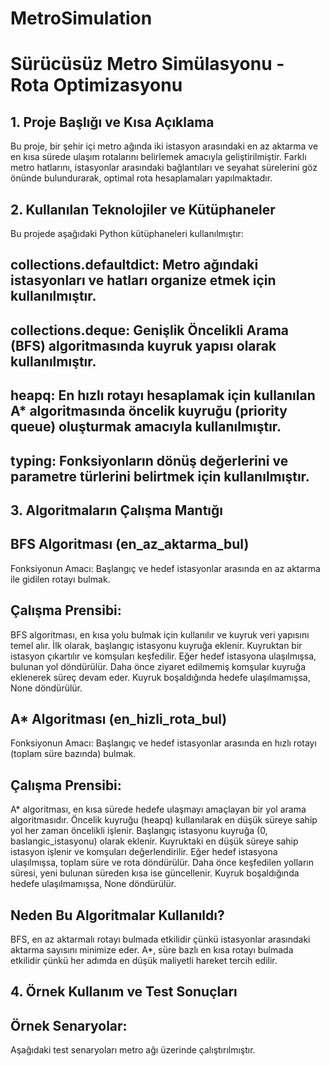 # MetroSimulation

# Sürücüsüz Metro Simülasyonu - Rota Optimizasyonu

## 1. Proje Başlığı ve Kısa Açıklama

Bu proje, bir şehir içi metro ağında iki istasyon arasındaki en az aktarma ve en kısa sürede ulaşım rotalarını belirlemek amacıyla geliştirilmiştir. Farklı metro hatlarını, istasyonlar arasındaki bağlantıları ve seyahat sürelerini göz önünde bulundurarak, optimal rota hesaplamaları yapılmaktadır.

## 2. Kullanılan Teknolojiler ve Kütüphaneler

Bu projede aşağıdaki Python kütüphaneleri kullanılmıştır:
## collections.defaultdict: Metro ağındaki istasyonları ve hatları organize etmek için kullanılmıştır.
## collections.deque: Genişlik Öncelikli Arama (BFS) algoritmasında kuyruk yapısı olarak kullanılmıştır.
## heapq: En hızlı rotayı hesaplamak için kullanılan A* algoritmasında öncelik kuyruğu (priority queue) oluşturmak amacıyla kullanılmıştır.
## typing: Fonksiyonların dönüş değerlerini ve parametre türlerini belirtmek için kullanılmıştır.

## 3. Algoritmaların Çalışma Mantığı

## BFS Algoritması (en_az_aktarma_bul)
Fonksiyonun Amacı: Başlangıç ve hedef istasyonlar arasında en az aktarma ile gidilen rotayı bulmak.
## Çalışma Prensibi:
BFS algoritması, en kısa yolu bulmak için kullanılır ve kuyruk veri yapısını temel alır.
İlk olarak, başlangıç istasyonu kuyruğa eklenir.
Kuyruktan bir istasyon çıkartılır ve komşuları keşfedilir.
Eğer hedef istasyona ulaşılmışsa, bulunan yol döndürülür.
Daha önce ziyaret edilmemiş komşular kuyruğa eklenerek süreç devam eder.
Kuyruk boşaldığında hedefe ulaşılmamışsa, None döndürülür.

## A* Algoritması (en_hizli_rota_bul)
Fonksiyonun Amacı: Başlangıç ve hedef istasyonlar arasında en hızlı rotayı (toplam süre bazında) bulmak.
## Çalışma Prensibi:
A* algoritması, en kısa sürede hedefe ulaşmayı amaçlayan bir yol arama algoritmasıdır.
Öncelik kuyruğu (heapq) kullanılarak en düşük süreye sahip yol her zaman öncelikli işlenir.
Başlangıç istasyonu kuyruğa (0, baslangic_istasyonu) olarak eklenir.
Kuyruktaki en düşük süreye sahip istasyon işlenir ve komşuları değerlendirilir.
Eğer hedef istasyona ulaşılmışsa, toplam süre ve rota döndürülür.
Daha önce keşfedilen yolların süresi, yeni bulunan süreden kısa ise güncellenir.
Kuyruk boşaldığında hedefe ulaşılmamışsa, None döndürülür.

## Neden Bu Algoritmalar Kullanıldı?

BFS, en az aktarmalı rotayı bulmada etkilidir çünkü istasyonlar arasındaki aktarma sayısını minimize eder.
A*, süre bazlı en kısa rotayı bulmada etkilidir çünkü her adımda en düşük maliyetli hareket tercih edilir.

## 4. Örnek Kullanım ve Test Sonuçları

## Örnek Senaryolar:
Aşağıdaki test senaryoları metro ağı üzerinde çalıştırılmıştır.
